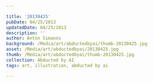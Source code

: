 ```yaml
---

title: '20130425'
pubDate: 04/25/2013
updatedDate: 04/25/2013
description: ''
author: Anton Simanov
background: /Media/art/abductedbyai/thumb-20130425.jpg
asset: /Media/art/abductedbyai/20130425.jpg
thumb: /Media/art/abductedbyai/thumb-20130425.jpg
collection: Abducted by AI
tags: art, illustration, abducted by ai

---
```


